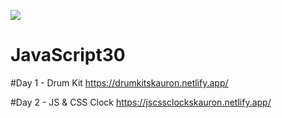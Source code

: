 ﻿![](https://javascript30.com/images/JS3-social-share.png)

# JavaScript30

#Day  1 - Drum Kit
https://drumkitskauron.netlify.app/

#Day  2 - JS & CSS Clock
https://jscssclockskauron.netlify.app/
